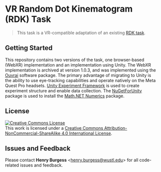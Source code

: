 # VR Random Dot Kinematogram (RDK) Task

> This task is a VR-compatible adaptation of an existing [RDK task](https://github.com/Brain-Development-and-Disorders-Lab/task_rdk).

## Getting Started

This repository contains two versions of the task, one browser-based (WebXR) implementation and an implementation using Unity. The WebXR implementation is archived at version 1.0.3, and was implemented using the [Ouvrai](https://github.com/EvanCesanek/Ouvrai) software package. The primary advantage of migrating to Unity is the ability to use eye-tracking capabilities and operate natively on the Meta Quest Pro headsets. [Unity Experiment Framework](https://immersivecognition.com/unity-experiment-framework/) is used to create experiment structure and enable data collection. The [NuGetForUnity](https://github.com/GlitchEnzo/NuGetForUnity) package is used to install the [Math.NET Numerics](https://numerics.mathdotnet.com/) package.

## License

<!-- CC BY-NC-SA 4.0 License -->
<a rel="license" href="http://creativecommons.org/licenses/by-nc-sa/4.0/">
  <img alt="Creative Commons License" style="border-width:0" src="https://i.creativecommons.org/l/by-nc-sa/4.0/88x31.png" />
</a>
<br />
This work is licensed under a <a rel="license" href="http://creativecommons.org/licenses/by-nc-sa/4.0/">Creative Commons Attribution-NonCommercial-ShareAlike 4.0 International License</a>.

## Issues and Feedback

Please contact **Henry Burgess** <[henry.burgess@wustl.edu](mailto:henry.burgess@wustl.edu)> for all code-related issues and feedback.
